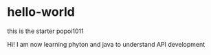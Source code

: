 # hello-world
this is the starter popoi1011

Hi! 
I am now learning phyton and java to understand API development
